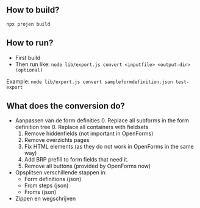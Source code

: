 ## How to build?
`npx projen build`

## How to run?
- First build
- Then run like: `node lib/export.js convert <inputfile> <output-dir> (optional)`

Example:
```node lib/export.js convert sampleformdefinition.json test-export```


## What does the conversion do?
- Aanpassen van de form definities
  0. Replace all subforms in the form definition tree
  0. Replace all containers with fieldsets
  1. Remove hiddenfields (not important in OpenForms)
  2. Remove overzichts pages
  3. Fix HTML elements (as they do not work in OpenForms in the same way)
  4. Add BRP prefill to form fields that need it.
  5. Remove all buttons (provided by OpenForms now)
- Opsplitsen verschillende stappen in:
  - Form definitions (json)
  - From steps (json)
  - Froms (json)
- Zippen en wegschrijven